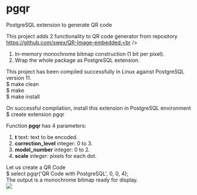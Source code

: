 # pgqr
PostgreSQL extension to generate QR code

This project adds 2 functionality to QR code generator from repository https://github.com/swex/QR-Image-embedded:<br />
1. In-memory monochrome bitmap construction (1 bit per pixel).<br />
2. Wrap the whole package as PostgreSQL extension.<br />

This project has been compiled successfully in Linux against PostgreSQL version 11.<br />
$ make clean<br />
$ make<br />
$ make install<br />

On successful compilation, install this extension in PostgreSQL environment<br />
$ create extension pgqr<br />

Function <b>pgqr</b> has 4 parameters:<br />
1. <b>t</b> text: text to be encoded.<br />
2. <b>correction_level</b> integer: 0 to 3.<br />
3. <b>model_number</b> integer: 0 to 2.<br />
4. <b>scale</b> integer: pixels for each dot.<br />

Let us create a QR Code<br />
$ select pgqr('QR Code with PostgreSQL', 0, 0, 4);<br />
The output is a monochrome bitmap ready for display.<br />
<img src="https://abdulyadi.files.wordpress.com/2019/01/image.png?w=545">